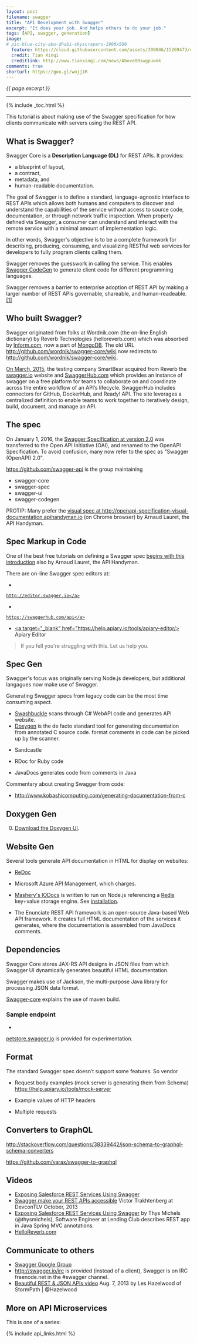 ```yaml
---
layout: post
filename: swagger
title: "API Development with Swagger"
excerpt: "It does your job. And helps others to do your job."
tags: [API, swagger, generation]
image:
# pic-blue-city-abu-dhabi-skyscrapers-1900x500
  feature: https://cloud.githubusercontent.com/assets/300046/15269473/c8311bfa-19bc-11e6-890c-06abc511ef39.jpg
  credit: Tian Xinqi
  creditlink: http://www.tianxinqi.com/news/Above80swgpuwnk
comments: true
shorturl: https://goo.gl/wojj1R
---
```

<i>{{ page.excerpt }}</i>

<hr />

{% include _toc.html %}

This tutorial is about making use of the Swagger specification for 
how clients communicate with servers using the REST API.

## What is Swagger? #

Swagger Core is a **Description Language (DL)** for REST APIs. It provides:

  * a blueprint of layout,
  * a contract,
  * metadata, and
  * human-readable documentation.

The goal of Swagger is to define a standard, language-agnostic interface to REST APIs which allows both humans and computers to discover and understand the capabilities of the service without access to source code, documentation, or through network traffic inspection. When properly defined via Swagger, a consumer can understand and interact with the remote service with a minimal amount of implementation logic.

In other words, Swagger's objective is to be a complete framework for
describing, producing, consuming, and visualizing RESTful web services
for developers to fully program clients calling them.

Swagger removes the guesswork in calling the service.
This enables <a href="swagger-codegen.md">Swagger CodeGen</a>
to generate client code for different programming languages.

Swagger removes a barrier to enterprise adoption of REST API
by making a larger number of REST APIs governable, shareable, and human-readeable.<a href="#[1]">[1]</a>

<a name="Who"></a>

## Who built Swagger?

Swagger originated from folks at Wordnik.com (the on-line English dictionary)
by Reverb Technologies (helloreverb.com)
which was absorbed by <a target="_blank" href="https://inform.com/company.html/">Inform.com</a>, now
a part of <a target="_blank" href="https://www.mongodb.com/customers/reverb-technologies">
MongoDB</a>.
   The old URL <a target="_blank" ref="nofollow" href="http://github.com/wordnik/swagger-core/wiki">
   http://github.com/wordnik/swagger-core/wiki</a>
   now redirects to <a target="_blank" href="https://github.com/swagger-api/swagger-core/wiki">
   http://github.com/wordnik/swagger-core/wiki</a>.

<a target="_blank" href="http://www.programmableweb.com/news/smartbear-picks-swagger-api-project/2015/03/26">
On March, 2015</a>,
the testing company SmartBear acquired from Reverb the <a target="_blank" href="https://www.swagger.io/">
swagger.io</a> website
and <a target="_blank" href="https://www.swaggerhub.com/">
SwaggerHub.com</a>
which provides an instance of swagger on a free platform for teams to collaborate on and coordinate across the entire workflow of an API’s lifecycle.
SwaggerHub includes connectors for GitHub, DockerHub, and Ready! API.
The site leverages a centralized definition to enable teams to work together to iteratively design, build, document, and manage an API.


## The spec #

On January 1, 2016, the <a target="_blank" href="https://github.com/OAI/OpenAPI-Specification/blob/master/versions/2.0.md">
Swagger Specification at version 2.0</a> was transferred to the Open API Initiative (OAI),
and renamed to the OpenAPI Specification. To avoid confusion, many now refer to the spec as
"Swagger (OpenAPI) 2.0".

<a target="_blank" href="https://github.com/swagger-api">
https://github.com/swagger-api</a> is the group maintaining

 * swagger-core
 * swagger-spec
 * swagger-ui
 * swagger-codegen


PROTIP: Many prefer the
<a target="_blank" href="http://openapi-specification-visual-documentation.apihandyman.io">
visual spec at http://openapi-specification-visual-documentation.apihandyman.io</a>
(on Chrome browser)
by Arnaud Lauret, the API Handyman.


<a name="SpecMarkup"></a>

## Spec Markup in Code #

One of the best free tutorials on defining a Swagger spec
<a target="_blank" href="https://apihandyman.io/writing-openapi-swagger-specification-tutorial-part-1-introduction/">
begins with this introduction</a>
also by Arnaud Lauret, the API Handyman.

There are on-line Swagger spec editors at:

   * <a target="_blank" href="http://editor.swagger.io/">
    http://editor.swagger.io</a>

   * <a target="_blank" href="https://swaggerhub.com/api/wilsonmar/PetStore/1.0.0">
    https://swaggerhub.com/api</a>

   * <a target="_blank" href="https://help.apiary.io/tools/apiary-editor/>
    Apiary Editor</a>


> If you fell you're struggling with this. Let us help you.

<a name="SpecGen"></a>

## Spec Gen #

Swagger's focus was originally serving Node.js developers,
but additional langagues now make use of Swagger.

Generating Swagger specs from legacy code can be the most time consuming aspect.

* <a target="_blank" href="https://github.com/domaindrivendev/Swashbuckle">
   Swashbuckle</a> scans through C# WebAPI code and generates API website.

* <a href="#Doxygen">
   Doxygen</a> is the de facto standard tool for generating documentation from annotated C source code.
   format comments in code can be picked up by the scanner.

* Sandcastle

* RDoc for Ruby code

* JavaDocs generates code from comments in Java

Commentary about creating Swagger from code:

* http://www.kobashicomputing.com/generating-documentation-from-c



<a name="Doxygen"></a>

## Doxygen Gen #

0. <a target="_blank" href="http://www.stack.nl/~dimitri/doxygen/">
   Download the Doxygen UI</a>.



<a name="WebsiteGen"></a>

## Website Gen #

Several tools generate API documentation in HTML for display on websites:

* <a target="_blank" href="https://github.com/Rebilly/ReDoc">ReDoc</a>
* Microsoft Azure API Management, which charges.

* <a target="_blank" href="https://github.com/mashery/iodocs">
   Mashery's IODocs</a> is written to run on Node.js referencing a
   <a target="_blank" href="http://redis.io/download"> Redis</a> key+value storage engine.
   See <a target="_blank" href="http://jason.pureconcepts.net/2011/12/installing-node-js-npm-redis-mac-os-x/">
   installation</a>.

* The Enunciate
REST API framework is an open-source Java-based Web API framework.
It creates full HTML documentation of the services it generates, where the documentation is assembled from JavaDocs comments.

<a name="Dependencies"></a>

## Dependencies #

Swagger Core stores JAX-RS API designs in JSON files from which
Swagger UI dynamically generates beautiful HTML documentation.

Swagger makes use of Jackson,
the multi-purpose Java library for processing JSON data format.

<a target="_blank" href="http://swagger.io/swagger-core/">
Swagger-core</a> explains the use of maven build.


<a name="Endpoints"></a>

### Sample endpoint #

* <a target="_blank" href="http://petstore.swagger.io/">
petstore.swagger.io</a>
is provided for experimentation.


<a name="Format"></a>

## Format #

The standard Swagger spec doesn’t support some features.
So vendor

   * Request body examples (mock server is generating them from Schema)
https://help.apiary.io/tools/mock-server

   * Example values of HTTP headers

   * Multiple requests


## Converters to GraphQL

http://stackoverflow.com/questions/38339442/json-schema-to-graphql-schema-converters

https://github.com/yarax/swagger-to-graphql


<a name="Videos"></a>

## Videos #

* <a target="_blank" href="https://www.youtube.com/watch?v=8Z9qva1nv1c">
   Exposing Salesforce REST Services Using Swagger</a>

* <a target="_blank" href="https://www.youtube.com/watch?v=U_lCrFpvXyY">
   Swagger make your REST APIs accessible</a>
   Victor Trakhtenberg at DevconTLV October, 2013

* <a target="_blank" href="https://www.youtube.com/watch?v=8Z9qva1nv1c">
   Exposing Salesforce REST Services Using Swagger</a>
   by Thys Michels (@thysmichels), Software Engineer at Lending Club
   describes REST app in Java Spring MVC annotations.

* <a target="_blank" href="https://developers.helloreverb.com/swagger/">
   HelloReverb.com</a>


<a id="IRC"></a>

## Communicate to others #

* <a target="_blank" href="https://groups.google.com/forum/#!forum/swagger-swaggersocket">
   Swagger Google Group</a>

* <a target="_blank" href="http://swagger.io/irc/">
   http://swagger.io/irc</a> is provided (instead of a client),
   Swagger is on IRC freenode.net in the #swagger channel.

* <a target="_blank" href="https://www.youtube.com/watch?v=mZ8_QgJ5mbs">
   Beautiful REST & JSON APIs video</a>
   Aug. 7, 2013
   by Les Hazelwood of StormPath | @Hazelwood


## More on API Microservices #

This is one of a series:

{% include api_links.html %}
